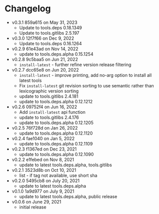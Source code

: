 Changelog
===========

* v0.3.1 859a615 on May 31, 2023
  * Update to tools.deps 0.18.1349
  * Update to tools.gitlibs 2.5.197
* v0.3.0 12f7f66 on Dec 9, 2022
  * Update to tools.deps 0.16.1264
* v0.2.9 61e43ad on Nov 14, 2022
  * update to tools.deps.alpha 0.15.1254
* v0.2.8 9c5baa5 on Jun 21, 2022
  * `install-latest` - further refine version release filtering
* v0.2.7 dcc65e8 on Jun 20, 2022
  * `install-latest` - improve printing, add no-arg option to install all latest tools
  * Fix `install-latest` git revision sorting to use semantic rather than lexicographic version sorting
  * update to tools.gitlibs 2.4.181
  * update to tools.deps.alpha 0.12.1212
* v0.2.6 09752f4 on Jun 16, 2022
  * Add `install-latest` api function
  * update to tools.gitlibs 2.4.176
  * update to tools.deps.alpha 0.12.1205
* v0.2.5 76f728d on Jan 26, 2022
  * update to tools.deps.alpha 0.12.1120
* v0.2.4 fae1040 on Jan 5, 2022
  * update to tools.deps.alpha 0.12.1109
* v0.2.3 f1367ed on Dec 23, 2021
  * update to tools.deps.alpha 0.12.1090
* v0.2.2 e1febed on Nov 8, 2021
  * update to latest tools.deps.alpha, tools.gitlibs
* v0.2.1 3523d8b on Oct 10, 2021
  * list - if tag not available, use short sha
* v0.2.0 5495cb8 on July 20, 2021
  * update to latest tools.deps.alpha
* v0.1.0 1a9d977 on July 9, 2021
  * update to latest tools.deps.alpha, public release
* v0.0.6 on June 29, 2021
  * initial release
